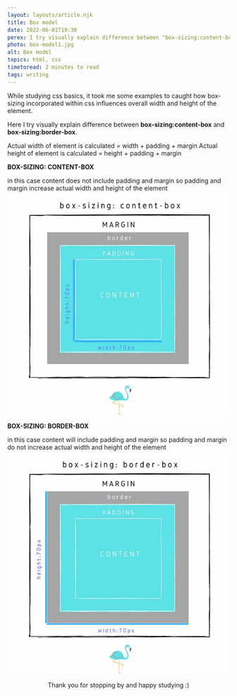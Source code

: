 ```yaml
---
layout: layouts/article.njk
title: Box model
date: 2022-06-01T19:30
perex: I try visually explain difference between "box-sizing:content-box" and "box-sizing:border-box"
photo: box-model1.jpg
alt: Box model
topics: html, css
timetoread: 2 minutes to read
tags: writing
---
```


While studying css basics, it took me some examples to caught how box-sizing incorporated within css influences overall width and height of the element.

Here I try visually explain difference between **box-sizing:content-box** and **box-sizing:border-box**.

Actual width of element is calculated = width + padding + margin
Actual height of element is calculated = height + padding + margin

**BOX-SIZING: CONTENT-BOX**

in this case content does not include padding and margin so padding and margin increase actual width and height of the element
![Block of code](/images/blog/box-model2.jpg)

**BOX-SIZING: BORDER-BOX**

in this case content will include padding and margin so padding and margin do not increase actual width and height of the element
![Block of code](/images/blog/box-model3.jpg)

<div style="text-align: center;">
Thank you for stopping by and happy studying :)
</div>

